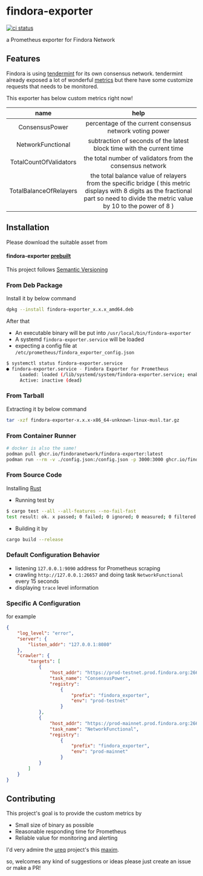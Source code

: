 # findora-exporter
[![ci status](https://github.com/FindoraNetwork/findora-exporter/actions/workflows/main.yml/badge.svg?branch=main)](https://github.com/FindoraNetwork/findora-exporter/actions)

a Prometheus exporter for Findora Network

## Features
Findora is using [tendermint] for its own consensus network. tendermint already exposed a lot of wonderful [metrics] but there have some customize requests that needs to be monitored.

[tendermint]: https://tendermint.com/
[metrics]: https://docs.tendermint.com/master/nodes/metrics.html

This exporter has below custom metrics right now!

| name | help |
| :-: | :-: |
| ConsensusPower | percentage of the current consensus network voting power |
| NetworkFunctional | subtraction of seconds of the latest block time with the current time |
| TotalCountOfValidators | the total number of validators from the consensus network |
| TotalBalanceOfRelayers | the total balance value of relayers from the specific bridge ( this metric displays with 8 digits as the fractional part so need to divide the metric value by 10 to the power of 8 ) |

## Installation

Please download the suitable asset from

#### findora-exporter [prebuilt]

This project follows [Semantic Versioning]

### From Deb Package

Install it by below command

```bash
dpkg --install findora-exporter_x.x.x_amd64.deb
```

After that
* An executable binary will be put into `/usr/local/bin/findora-exporter`
* A systemd `findora-exporter.service` will be loaded
* expecting a config file at `/etc/prometheus/findora_exporter_config.json`

```bash
$ systemctl status findora-exporter.service
● findora-exporter.service - Findora Exporter for Prometheus
     Loaded: loaded (/lib/systemd/system/findora-exporter.service; enabled; vendor preset: enabled)
     Active: inactive (dead)
```

### From Tarball

Extracting it by below command

```bash
tar -xzf findora-exporter-x.x.x-x86_64-unknown-linux-musl.tar.gz
```

### From Container Runner

```bash
# docker is also the same!
podman pull ghcr.io/findoranetwork/findora-exporter:latest
podman run --rm -v ./config.json:/config.json -p 3000:3000 ghcr.io/findoranetwork/findora-exporter --config /config.json 
```

### From Source Code

Installing [Rust]

* Running test by
```bash
$ cargo test --all --all-features --no-fail-fast
test result: ok. x passed; 0 failed; 0 ignored; 0 measured; 0 filtered out; finished in 0.00s
```

* Building it by
```bash
cargo build --release
```

### Default Configuration Behavior

* listening `127.0.0.1:9090` address for Prometheus scraping
* crawling `http://127.0.0.1:26657` and doing task `NetworkFunctional` every 15 seconds
* displaying `trace` level information

### Specific A Configuration

for example
```json
{
    "log_level": "error",
    "server": {
        "listen_addr": "127.0.0.1:8080"
    },
    "crawler": {
        "targets": [
            {
                "host_addr": "https://prod-testnet.prod.findora.org:26657",
                "task_name": "ConsensusPower",
                "registry": 
                    {
                        "prefix": "findora_exporter",
                        "env": "prod-testnet"
                    }
            },
            {
                "host_addr": "https://prod-mainnet.prod.findora.org:26657",
                "task_name": "NetworkFunctional",
                "registry": 
                    {
                        "prefix": "findora_exporter",
                        "env": "prod-mainnet"
                    }
            }
        ]
    }
}
```

[Semantic Versioning]: https://semver.org/#semantic-versioning-200
[prebuilt]: https://github.com/FindoraNetwork/findora-exporter/releases
[Rust]: https://www.rust-lang.org/learn/get-started

## Contributing
This project's goal is to provide the custom metrics by
* Small size of binary as possible
* Reasonable responding time for Prometheus
* Reliable value for monitoring and alerting

I'd very admire the [ureq] project's this [maxim].

so, welcomes any kind of suggestions or ideas please just create an issue or make a PR!

[ureq]: https://github.com/algesten/ureq
[maxim]: https://github.com/algesten/ureq#blocking-io-for-simplicity
